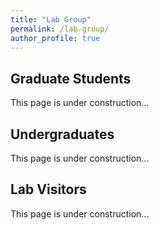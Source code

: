 ```yaml
---
title: "Lab Group"
permalink: /lab-group/
author_profile: true
---
```


## Graduate Students
This page is under construction...

## Undergraduates
This page is under construction...

## Lab Visitors
This page is under construction...
